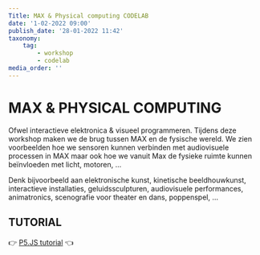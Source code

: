 ```yaml
---
Title: MAX & Physical computing CODELAB
date: '1-02-2022 09:00'
publish_date: '28-01-2022 11:42'
taxonomy:
    tag:
        - workshop
        - codelab
media_order: ''
---
```

# MAX & PHYSICAL COMPUTING
Ofwel interactieve elektronica & visueel programmeren. Tijdens deze workshop maken we de brug tussen MAX en de fysische wereld. We zien voorbeelden hoe we sensoren kunnen verbinden met audiovisuele processen in MAX maar ook hoe we vanuit Max de fysieke ruimte kunnen beïnvloeden met licht, motoren, …

Denk bijvoorbeeld aan elektronische kunst, kinetische beeldhouwkunst, interactieve installaties, geluidssculpturen, audiovisuele performances, animatronics, scenografie voor theater en dans, poppenspel, …

## TUTORIAL
👉 [P5.JS tutorial](https://github.com/theBlackBoxSociety/CodeCrashCourses/blob/master/MaxArduinoDMX.md) 👈
